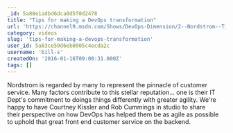 ```yaml
---
_id: 5a88e1adbd6dca0d5f0d2478
title: "Tips for making a DevOps transformation"
url: 'https://channel9.msdn.com/Shows/DevOps-Dimension/2--Nordstrom--Tips-for-making-a-DevOps-transformation'
category: videos
slug: 'tips-for-making-a-devops-transformation'
user_id: 5a83ce59d6eb0005c4ecda2c
username: 'bill-s'
createdOn: '2016-01-16T09:00:31.000Z'
tags: []
---
```


Nordstrom is regarded by many to represent the pinnacle of customer service. Many factors contribute to this stellar reputation... one is their IT Dept's commitment to doings things differently with greater agility. We're happy to have Courtney Kissler and Rob Cummings in studio to share their perspective on how DevOps has helped them be as agile as possible to uphold that great front end customer service on the backend.
